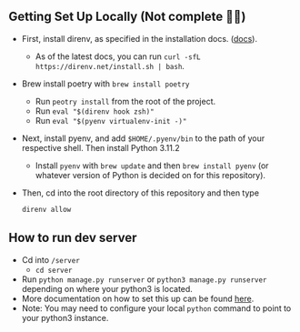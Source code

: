 ## Getting Set Up Locally (Not complete 🙅🏾)
- First, install direnv, as specified in the installation docs. ([docs](https://direnv.net/docs/installation.html)).
     - As of the latest docs, you can run `curl -sfL https://direnv.net/install.sh | bash`.
- Brew install poetry with `brew install poetry`
     - Run `peotry install` from the root of the project.
     - Run `eval "$(direnv hook zsh)"`
     - Run `eval "$(pyenv virtualenv-init -)"`
- Next, install pyenv, and add `$HOME/.pyenv/bin` to the path of your respective shell. Then install Python 3.11.2
     - Install `pyenv` with 
     `brew update` and then
     `brew install pyenv`
(or whatever version of Python is decided on for this repository).

- Then, cd into the root directory of this repository and then type

     ```sh
     direnv allow
     ```

## How to run dev server
- Cd into `/server`
     - `cd server`
- Run `python manage.py runserver` or `python3 manage.py runserver` depending on where your python3 is located.
- More documentation on how to set this up can be found [here](https://developer.mozilla.org/en-US/docs/Learn/Server-side/Django/development_environment).
- Note: You may need to configure your local `python` command to point to your python3 instance.
